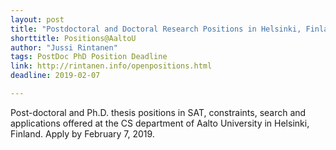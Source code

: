 ```yaml
---
layout: post
title: "Postdoctoral and Doctoral Research Positions in Helsinki, Finland"
shorttitle: Positions@AaltoU
author: "Jussi Rintanen"
tags: PostDoc PhD Position Deadline
link: http://rintanen.info/openpositions.html
deadline: 2019-02-07

---
```

Post-doctoral and Ph.D. thesis positions in SAT, constraints, search and applications offered at the CS department of Aalto University in Helsinki, Finland. Apply by February 7, 2019.
